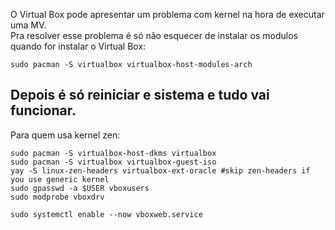 O Virtual Box pode apresentar um problema com kernel na hora de executar uma MV.  
Pra resolver esse problema é só não esquecer de instalar os modulos quando for instalar o Virtual Box:
```
sudo pacman -S virtualbox virtualbox-host-modules-arch
```
Depois é só reiniciar e sistema e tudo vai funcionar.
---

Para quem usa kernel zen:

```
sudo pacman -S virtualbox-host-dkms virtualbox
sudo pacman -S virtualbox virtualbox-guest-iso
yay -S linux-zen-headers virtualbox-ext-oracle #skip zen-headers if you use generic kernel
sudo gpasswd -a $USER vboxusers
sudo modprobe vboxdrv

sudo systemctl enable --now vboxweb.service
```
